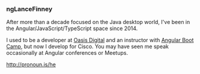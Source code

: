 ### ngLanceFinney

After more than a decade focused on the Java desktop world, I've been in the Angular/JavaScript/TypeScript space since 2014.

I used to be a developer at [Oasis Digital](https://github.com/oasisdigital) and an instructor with [Angular Boot Camp](https://github.com/angularbootcamp), but now I develop for Cisco. You may have seen me speak occasionally at Angular conferences or Meetups.

http://pronoun.is/he
